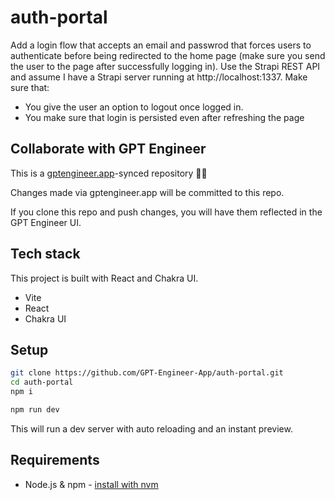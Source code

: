 # auth-portal

Add a login flow that accepts an email and passwrod that forces users to authenticate before being redirected to the home page (make sure you send the user to the page after successfully logging in).  Use the Strapi REST API and assume I have a Strapi server running at http://localhost:1337.
Make sure that: 
- You give the user an option to logout once logged in. 
- You make sure that login is persisted even after refreshing the page

## Collaborate with GPT Engineer

This is a [gptengineer.app](https://gptengineer.app)-synced repository 🌟🤖

Changes made via gptengineer.app will be committed to this repo.

If you clone this repo and push changes, you will have them reflected in the GPT Engineer UI.

## Tech stack

This project is built with React and Chakra UI.

- Vite
- React
- Chakra UI

## Setup

```sh
git clone https://github.com/GPT-Engineer-App/auth-portal.git
cd auth-portal
npm i
```

```sh
npm run dev
```

This will run a dev server with auto reloading and an instant preview.

## Requirements

- Node.js & npm - [install with nvm](https://github.com/nvm-sh/nvm#installing-and-updating)
